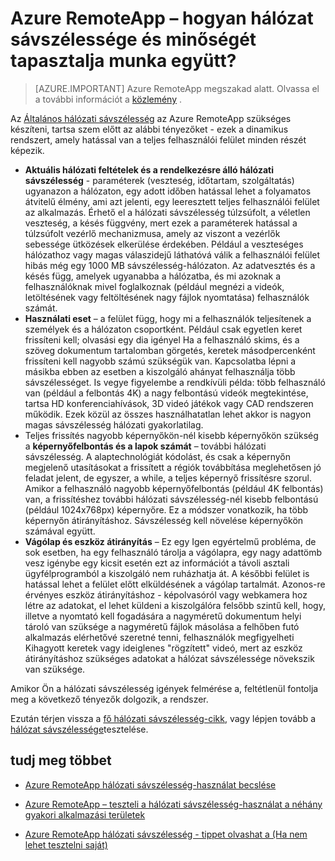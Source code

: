 <properties 
    pageTitle="Azure RemoteApp – hogyan hálózat sávszélessége és minőségét tapasztalja munka együtt? | Microsoft Azure"
    description="Megtudhatja, hogyan Azure RemoteApp a hálózat sávszélessége is hatással lehet a felhasználói élmény minősége."
    services="remoteapp"
    documentationCenter="" 
    authors="lizap" 
    manager="mbaldwin" />

<tags 
    ms.service="remoteapp" 
    ms.workload="compute" 
    ms.tgt_pltfrm="na" 
    ms.devlang="na" 
    ms.topic="article" 
    ms.date="08/15/2016" 
    ms.author="elizapo" />

# <a name="azure-remoteapp---how-do-network-bandwidth-and-quality-of-experience-work-together"></a>Azure RemoteApp – hogyan hálózat sávszélessége és minőségét tapasztalja munka együtt?

> [AZURE.IMPORTANT]
> Azure RemoteApp megszakad alatt. Olvassa el a további információt a [közlemény](https://go.microsoft.com/fwlink/?linkid=821148) .

Az [Általános hálózati sávszélesség](remoteapp-bandwidth.md) az Azure RemoteApp szükséges készíteni, tartsa szem előtt az alábbi tényezőket - ezek a dinamikus rendszert, amely hatással van a teljes felhasználói felület minden részét képezik. 

- **Aktuális hálózati feltételek és a rendelkezésre álló hálózati sávszélesség** - paraméterek (veszteség, időtartam, szolgáltatás) ugyanazon a hálózaton, egy adott időben hatással lehet a folyamatos átvitelű élmény, ami azt jelenti, egy leeresztett teljes felhasználói felület az alkalmazás. Érhető el a hálózati sávszélesség túlzsúfolt, a véletlen veszteség, a késés függvény, mert ezek a paraméterek hatással a túlzsúfolt vezérlő mechanizmusa, amely az viszont a vezérlők sebessége ütközések elkerülése érdekében.  Például a veszteséges hálózathoz vagy magas válaszidejű láthatóvá válik a felhasználói felület hibás még egy 1000 MB sávszélesség-hálózaton. Az adatvesztés és a késés függ, amelyek ugyanabba a hálózatba, és mi azoknak a felhasználóknak mivel foglalkoznak (például megnézi a videók, letöltésének vagy feltöltésének nagy fájlok nyomtatása) felhasználók számát.
- **Használati eset** – a felület függ, hogy mi a felhasználók teljesítenek a személyek és a hálózaton csoportként. Például csak egyetlen keret frissíteni kell; olvasási egy dia igényel Ha a felhasználó skims, és a szöveg dokumentum tartalomban görgetés, keretek másodpercenként frissíteni kell nagyobb számú szükségük van. Kapcsolatba lépni a másikba ebben az esetben a kiszolgáló ahányat felhasználja több sávszélességet. Is vegye figyelembe a rendkívüli példa: több felhasználó van (például a felbontás 4K) a nagy felbontású videók megtekintése, tartsa HD konferenciahívások, 3D videó játékok vagy CAD rendszeren működik. Ezek közül az összes használhatatlan lehet akkor is nagyon magas sávszélesség hálózati gyakorlatilag.
- Teljes frissítés nagyobb képernyőkön-nél kisebb képernyőkön szükség a **képernyőfelbontás és a lapok számát** – további hálózati sávszélesség. A alaptechnológiát kódolást, és csak a képernyőn megjelenő utasításokat a frissített a régiók továbbítása meglehetősen jó feladat jelent, de egyszer, a while, a teljes képernyő frissítésre szorul. Amikor a felhasználó nagyobb képernyőfelbontás (például 4K felbontás) van, a frissítéshez további hálózati sávszélesség-nél kisebb felbontású (például 1024x768px) képernyőre. Ez a módszer vonatkozik, ha több képernyőn átirányításhoz. Sávszélesség kell növelése képernyőkön számával együtt.
- **Vágólap és eszköz átirányítás** – Ez egy Igen egyértelmű probléma, de sok esetben, ha egy felhasználó tárolja a vágólapra, egy nagy adattömb vesz igénybe egy kicsit esetén ezt az információt a távoli asztali ügyfélprogramból a kiszolgáló nem ruházhatja át. A későbbi felület is hatással lehet a felület előtt elküldésének a vágólap tartalmát. Azonos-re érvényes eszköz átirányításhoz - képolvasóról vagy webkamera hoz létre az adatokat, el lehet küldeni a kiszolgálóra felsőbb szintű kell, hogy, illetve a nyomtató kell fogadására a nagyméretű dokumentum helyi tároló van szüksége a nagyméretű fájlok másolása a felhőben futó alkalmazás elérhetővé szeretné tenni, felhasználók megfigyelheti Kihagyott keretek vagy ideiglenes "rögzített" videó, mert az eszköz átirányításhoz szükséges adatokat a hálózat sávszélessége növekszik van szüksége. 

Amikor Ön a hálózati sávszélesség igények felmérése a, feltétlenül fontolja meg a következő tényezők dolgozik, a rendszer.

Ezután térjen vissza a [fő hálózati sávszélesség-cikk](remoteapp-bandwidth.md), vagy lépjen tovább a [hálózat sávszélessége](remoteapp-bandwidthtests.md)tesztelése.

## <a name="learn-more"></a>tudj meg többet
- [Azure RemoteApp hálózati sávszélesség-használat becslése](remoteapp-bandwidth.md)

- [Azure RemoteApp – teszteli a hálózati sávszélesség-használat a néhány gyakori alkalmazási területek](remoteapp-bandwidthtests.md)

- [Azure RemoteApp hálózati sávszélesség - tippet olvashat a (Ha nem lehet tesztelni saját)](remoteapp-bandwidthguidelines.md)